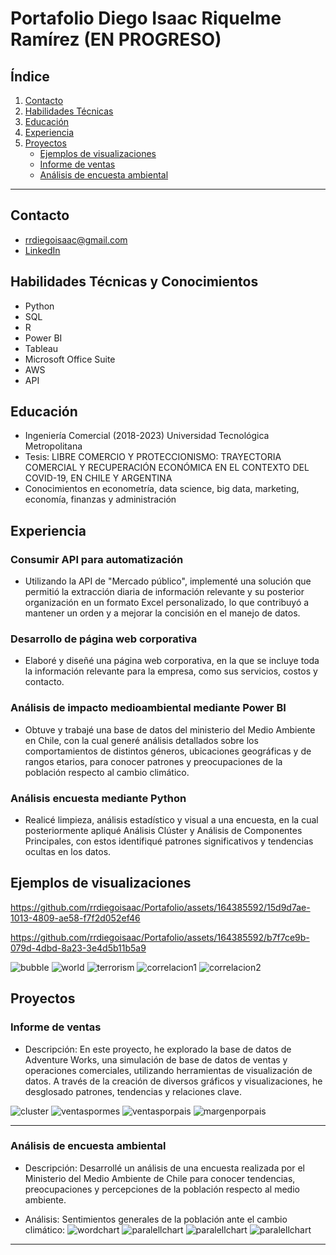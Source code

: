 # Portafolio Diego Isaac Riquelme Ramírez (EN PROGRESO)

## Índice

1. [Contacto](#contacto)
2. [Habilidades Técnicas](#habilidades-técnicas)
3. [Educación](#educación)
4. [Experiencia](#experiencia)
5. [Proyectos](#proyectos)
    - [Ejemplos de visualizaciones](#ejemplos-de-visualizaciones)
    - [Informe de ventas](#informe-de-ventas)
    - [Análisis de encuesta ambiental](#análisis-de-encuesta-ambiental)
    

---

## Contacto
- rrdiegoisaac@gmail.com
- [LinkedIn](https://www.linkedin.com/in/rrdiegoisaac/)

## Habilidades Técnicas y Conocimientos
- Python
- SQL
- R
- Power BI
- Tableau
- Microsoft Office Suite
- AWS
- API


## Educación
- Ingeniería Comercial (2018-2023) Universidad Tecnológica Metropolitana
- Tesis: LIBRE COMERCIO Y PROTECCIONISMO: TRAYECTORIA COMERCIAL Y RECUPERACIÓN ECONÓMICA EN EL CONTEXTO DEL COVID-19, EN CHILE Y ARGENTINA
- Conocimientos en econometría, data science, big data, marketing, economía, finanzas y administración

## Experiencia

### Consumir API para automatización
- Utilizando la API de "Mercado público", implementé una solución que permitió la extracción diaria de información relevante y su posterior organización en un formato Excel personalizado, lo que contribuyó a mantener un orden y a mejorar la concisión en el manejo de datos.

### Desarrollo de página web corporativa
- Elaboré y diseñé una página web corporativa, en la que se incluye toda la información relevante para la empresa, como sus servicios, costos y contacto.

### Análisis de impacto medioambiental mediante Power BI
- Obtuve y trabajé una base de datos del ministerio del Medio Ambiente en Chile, con la cual generé análisis detallados sobre los comportamientos de distintos géneros, ubicaciones geográficas y de rangos etarios, para conocer patrones y preocupaciones de la población respecto al cambio climático.

### Análisis encuesta mediante Python
- Realicé limpieza, análisis estadístico y visual a una encuesta, en la cual posteriormente apliqué Análisis Clúster y Análisis de Componentes Principales, con estos identifiqué patrones significativos y tendencias ocultas en los datos.

## Ejemplos de visualizaciones

https://github.com/rrdiegoisaac/Portafolio/assets/164385592/15d9d7ae-1013-4809-ae58-f7f2d052ef46

https://github.com/rrdiegoisaac/Portafolio/assets/164385592/b7f7ce9b-079d-4dbd-8a23-3e4d5b11b5a9

![bubble](assets/img/ejemplosvisualizaciones/test.gif)
![world](assets/img/ejemplosvisualizaciones/test2.gif)
![terrorism](assets/img/ejemplosvisualizaciones/ataquesterroristas.png)
![correlacion1](assets/img/ejemplosvisualizaciones/mapacorrelacion.png)
![correlacion2](assets/img/ejemplosvisualizaciones/correlacion.PNG)


## Proyectos

### Informe de ventas
- Descripción:
En este proyecto, he explorado la base de datos de Adventure Works, una simulación de base de datos de ventas y operaciones comerciales, utilizando herramientas de visualización de datos. A través de la creación de diversos gráficos y visualizaciones, he desglosado patrones, tendencias y relaciones clave.

![cluster](assets/img/ejemploventas/cluster.png)
![ventaspormes](assets/img/ejemploventas/ventaspormes.png)
![ventasporpais](assets/img/ejemploventas/ventasporpais.png)
![margenporpais](assets/img/ejemploventas/margenporpais.png)

---

### Análisis de encuesta ambiental
- Descripción:
Desarrollé un análisis de una encuesta realizada por el Ministerio del Medio Ambiente de Chile para conocer tendencias, preocupaciones y percepciones de la población respecto al medio ambiente.

- Análisis:
Sentimientos generales de la población ante el cambio climático:
![wordchart](assets/img/chilesurvey/wordchart.png)
![paralellchart](assets/img/chilesurvey/paralellchart.png)
![paralellchart](assets/img/chilesurvey/fotoencuesta1.PNG)
![paralellchart](assets/img/chilesurvey/fotoencuesta2.PNG)

---



